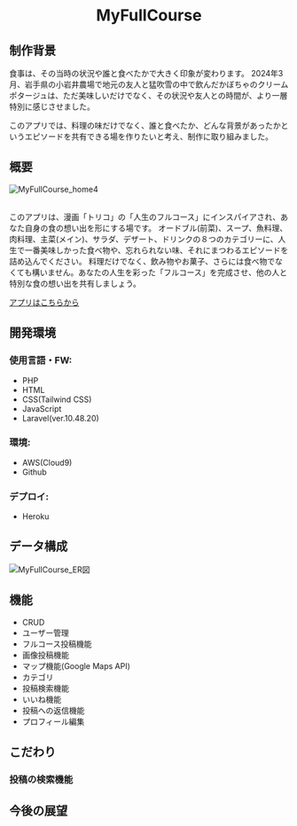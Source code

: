 <div align="center">
<h1>MyFullCourse</h1>
</div>

## 制作背景
食事は、その当時の状況や誰と食べたかで大きく印象が変わります。
2024年3月、岩手県の小岩井農場で地元の友人と猛吹雪の中で飲んだかぼちゃのクリームポタージュは、ただ美味しいだけでなく、その状況や友人との時間が、より一層特別に感じさせました。

このアプリでは、料理の味だけでなく、誰と食べたか、どんな背景があったかというエピソードを共有できる場を作りたいと考え、制作に取り組みました。

## 概要
![MyFullCourse_home4](https://github.com/user-attachments/assets/ac653409-64f6-48f3-91af-b01c276712e8)
<br></br>

このアプリは、漫画「トリコ」の「人生のフルコース」にインスパイアされ、あなた自身の食の想い出を形にする場です。
オードブル(前菜)、スープ、魚料理、肉料理、主菜(メイン)、サラダ、デザート、ドリンクの８つのカテゴリーに、人生で一番美味しかった食べ物や、忘れられない味、それにまつわるエピソードを詰め込んでください。
料理だけでなく、飲み物やお菓子、さらには食べ物でなくても構いません。あなたの人生を彩った「フルコース」を完成させ、他の人と特別な食の想い出を共有しましょう。

<a href="https://myfullcourse-a3b651ea6c01.herokuapp.com/" target="_blank">アプリはこちらから</a>

## 開発環境

### 使用言語・FW:
- PHP
- HTML
- CSS(Tailwind CSS)
- JavaScript
- Laravel(ver.10.48.20)

### 環境:
- AWS(Cloud9)
- Github

### デプロイ:
- Heroku

## データ構成
![MyFullCourse_ER図](https://github.com/user-attachments/assets/a7bdb4b3-5b94-4a4e-bbe1-77e1388bfdf9)

## 機能
- CRUD
- ユーザー管理
- フルコース投稿機能
- 画像投稿機能
- マップ機能(Google Maps API)
- カテゴリ
- 投稿検索機能
- いいね機能
- 投稿への返信機能
- プロフィール編集

## こだわり
### 投稿の検索機能


## 今後の展望
